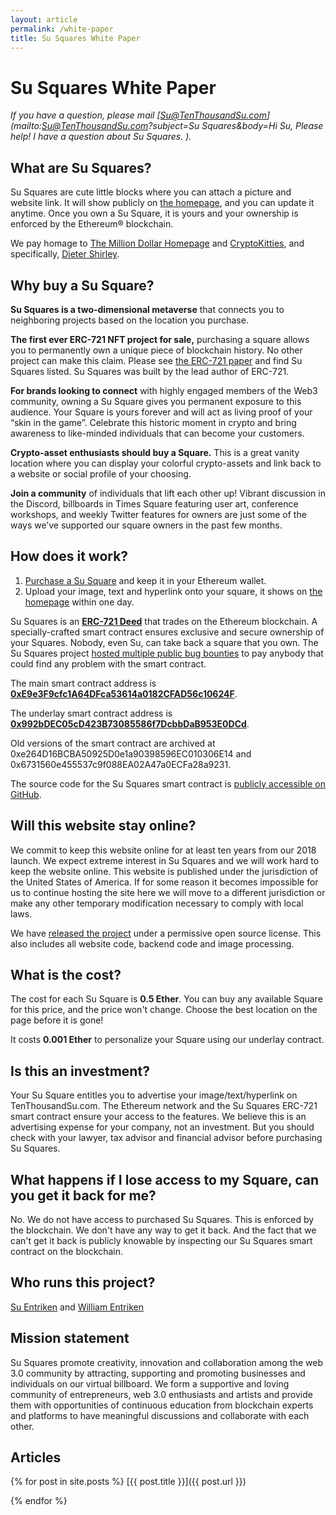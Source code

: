 ```yaml
---
layout: article
permalink: /white-paper
title: Su Squares White Paper
---
```


# Su Squares White Paper

*If you have a question, please mail [Su@TenThousandSu.com](mailto:Su@TenThousandSu.com?subject=Su Squares&body=Hi Su, Please help! I have a question about Su Squares. ).*

## What are Su Squares?

Su Squares are cute little blocks where you can attach a picture and website link. It will show publicly on [the homepage](/), and you can update it anytime. Once you own a Su Square, it is yours and your ownership is enforced by the Ethereum® blockchain.

We pay homage to [The Million Dollar Homepage](http://milliondollarhomepage.com/) and [CryptoKitties](https://www.cryptokitties.co/), and specifically, [Dieter Shirley](https://github.com/dete).

## Why buy a Su Square?

**Su Squares is a two-dimensional metaverse** that connects you to neighboring projects based on the location you purchase.

**The first ever ERC-721 NFT project for sale,** purchasing a square allows you to permanently own a unique piece of blockchain history. No other project can make this claim. Please see <a target="_blank" href="https://eips.ethereum.org/EIPS/eip-721">the ERC-721 paper</a> and find Su Squares listed. Su Squares was built by the lead author of ERC-721.

**For brands looking to connect** with highly engaged members of the Web3 community, owning  a Su Square gives you permanent exposure to this audience. Your Square is yours forever and will act as living proof of your “skin in the game”. Celebrate this historic moment in crypto and bring awareness to like-minded individuals that can become your customers.

**Crypto-asset enthusiasts should buy a Square.** This is a great vanity location where you can display your colorful crypto-assets and link back to a website or social profile of your choosing.

**Join a community** of individuals that lift each other up! Vibrant discussion in the Discord, billboards in Times Square featuring user art, conference workshops, and weekly Twitter features for owners are just some of the ways we’ve supported our square owners in the past few months.

## How does it work?

1. [Purchase a Su Square](/buy) and keep it in your Ethereum wallet.
2. Upload your image, text and hyperlink onto your square, it shows on [the homepage](/) within one day.

Su Squares is an [**ERC-721 Deed**](https://eips.ethereum.org/EIPS/eip-721) that trades on the Ethereum blockchain. A specially-crafted smart contract ensures exclusive and secure ownership of your Squares. Nobody, even Su, can take back a square that you own. The Su Squares project [hosted multiple public bug bounties](https://github.com/su-squares/ethereum-contract) to pay anybody that could find any problem with the smart contract.

The main smart contract address is **[0xE9e3F9cfc1A64DFca53614a0182CFAD56c10624F](https://etherscan.io/address/0xE9e3F9cfc1A64DFca53614a0182CFAD56c10624F)**.

The underlay smart contract address is **[0x992bDEC05cD423B73085586f7DcbbDaB953E0DCd](https://etherscan.io/address/0x992bDEC05cD423B73085586f7DcbbDaB953E0DCd)**.

Old versions of the smart contract are archived at 0xe264D16BCBA50925D0e1a90398596EC010306E14 and 0x6731560e455537c9f088EA02A47a0ECFa28a9231.

The source code for the Su Squares smart contract is [publicly accessible on GitHub](https://github.com/su-squares/ethereum-contract).

## Will this website stay online?

We commit to keep this website online for at least ten years from our 2018 launch. We expect extreme interest in Su Squares and we will work hard to keep the website online. This website is published under the jurisdiction of the United States of America. If for some reason it becomes impossible for us to continue hosting the site here we will move to a different jurisdiction or make any other temporary modification necessary to comply with local laws.

We have [released the project](/articles/2021-08-29-open-source) under a permissive open source license. This also includes all website code, backend code and image processing.

## What is the cost?

The cost for each Su Square is **0.5 Ether**. You can buy any available Square for this price, and the price won't change. Choose the best location on the page before it is gone!

It costs **0.001 Ether** to personalize your Square using our underlay contract.

## Is this an investment?

Your Su Square entitles you to advertise your image/text/hyperlink on TenThousandSu.com. The Ethereum network and the Su Squares ERC-721 smart contract ensure your access to the features. We believe this is an advertising expense for your company, not an investment. But you should check with your lawyer, tax advisor and financial advisor before purchasing Su Squares.

## What happens if I lose access to my Square, can you get it back for me?

No. We do not have access to purchased Su Squares. This is enforced by the blockchain. We don't have any way to get it back. And the fact that we can't get it back is publicly knowable by inspecting our Su Squares smart contract on the blockchain.

## Who runs this project?

[Su Entriken](https://www.linkedin.com/in/suwang621/) and [William Entriken](https://www.linkedin.com/in/fulldecent/)

## Mission statement

Su Squares promote creativity, innovation and collaboration among the web 3.0 community by attracting, supporting and promoting businesses and individuals on our virtual billboard. We form a supportive and loving community of entrepreneurs, web 3.0 enthusiasts and artists and provide them with opportunities of continuous education from blockchain experts and platforms to have meaningful discussions and collaborate with each other.

## Articles

{% for post in site.posts %}
[{{ post.title }}]({{ post.url }})

{% endfor %}